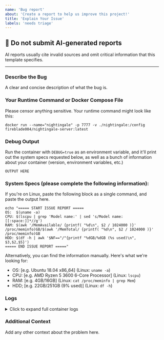 ```yaml
---
name: 'Bug report'
about: 'Create a report to help us improve this project!'
title: 'Explain Your Issue'
labels: 'needs triage'
---
```


## 🚨 Do not submit AI-generated reports

AI reports usually cite invalid sources and omit critical information that this template specifies.

---

### Describe the Bug

A clear and concise description of what the bug is.

### Your Runtime Command or Docker Compose File

Please censor anything sensitive. Your runtime command might look like this:

```shell
docker run --name="nightingale" -p 7777 -v ./nightingale:/config fireblade004/nightingale-server:latest
```

### Debug Output

Run the container with `DEBUG=true` as an environment variable, and it'll print out the system specs requested below, as
well as a bunch of information about your container (version, environment variables, etc.)

```shell
OUTPUT HERE
```

### System Specs (please complete the following information):

If you're on Linux, paste the following block as a single command, and paste the output here.

```shell
echo "===== START ISSUE REPORT =====
OS:  $(uname -a)
CPU: $(lscpu | grep 'Model name:' | sed 's/Model name:[[:space:]]*//g')
RAM: $(awk '/MemAvailable/ {printf( "%d\n", $2 / 1024000 )}' /proc/meminfo)GB/$(awk '/MemTotal/ {printf( "%d\n", $2 / 1024000 )}' /proc/meminfo)GB
HDD: $(df -h | awk '$NF=="/"{printf "%dGB/%dGB (%s used)\n", $3,$2,$5}')
===== END ISSUE REPORT ====="
```

Alternatively, you can find the information manually. Here's what we're looking for:

- OS: [e.g. Ubuntu 18.04 x86_64] (Linux: `uname -a`)
- CPU: [e.g. AMD Ryzen 5 3600 6-Core Processor] (Linux: `lscpu`)
- RAM: [e.g. 4GB/16GB] (Linux: `cat /proc/meminfo | grep Mem`)
- HDD; [e.g. 22GB/251GB (9% used)] (Linux: `df -h`)

### Logs

<details>
<summary>Click to expand full container logs</summary>

Please provide your container logs. Do not link to an external site for them, just paste them here.

```
PASTE YOUR LOGS HERE
```

</details>

### Additional Context

Add any other context about the problem here.